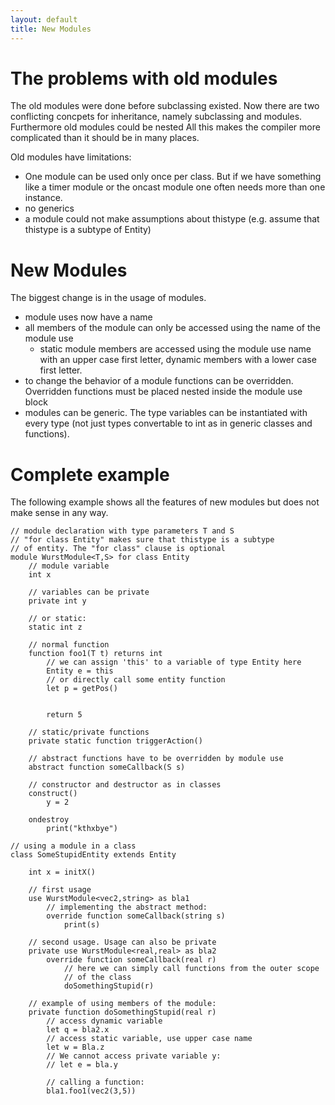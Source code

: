 ```yaml
---
layout: default
title: New Modules
---
```



# The problems with old modules 

The old modules were done before subclassing existed. Now there are 
two conflicting concpets for inheritance, namely subclassing and modules.
Furthermore old modules could be nested 
All this makes the compiler more complicated than it should be in many places.

Old modules have limitations:


- One module can be used only once per class. But if we have something like 
	a timer module or the oncast module one often needs more than one instance.
- no generics	
- a module could not make assumptions about thistype (e.g. assume that
	thistype is a subtype of Entity)

# New Modules

The biggest change is in the usage of modules. 

- module uses now have a name
- all members of the module can only be accessed using the name of the module use
	- static module members are accessed using the module use name with an upper case
	  first letter, dynamic members with a lower case first letter.
- to change the behavior of a module functions can be overridden. Overridden functions
	must be placed nested inside the module use block
- modules can be generic. The type variables can be instantiated with every type 
	(not just types convertable to int as in generic classes and functions).
	
# Complete example

The following example shows all the features of new modules but 
does not make sense in any way.

	// module declaration with type parameters T and S
	// "for class Entity" makes sure that thistype is a subtype 
	// of entity. The "for class" clause is optional
	module WurstModule<T,S> for class Entity
		// module variable
		int x
		
		// variables can be private
		private int y
		
		// or static:
		static int z
		
		// normal function
		function foo1(T t) returns int
			// we can assign 'this' to a variable of type Entity here
			Entity e = this
			// or directly call some entity function
			let p = getPos()
			
		
			return 5
		
		// static/private functions
		private static function triggerAction()
		
		// abstract functions have to be overridden by module use
		abstract function someCallback(S s)
		
		// constructor and destructor as in classes
		construct()
			y = 2
			
		ondestroy
			print("kthxbye")
		
	// using a module in a class
	class SomeStupidEntity extends Entity
		
		int x = initX()
		
		// first usage
		use WurstModule<vec2,string> as bla1
			// implementing the abstract method:
			override function someCallback(string s)
				print(s)
			
		// second usage. Usage can also be private
		private use WurstModule<real,real> as bla2
			override function someCallback(real r)
				// here we can simply call functions from the outer scope
				// of the class
				doSomethingStupid(r)
		
		// example of using members of the module:
		private function doSomethingStupid(real r)
			// access dynamic variable
			let q = bla2.x
			// access static variable, use upper case name
			let w = Bla.z
			// We cannot access private variable y:
			// let e = bla.y
			
			// calling a function:
			bla1.foo1(vec2(3,5))
			
			
			
			
		
			
			
		





